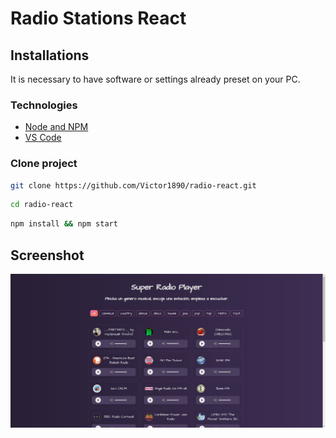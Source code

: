 # Radio Stations React

## Installations

It is necessary to have software or settings already preset on your PC.

### Technologies

* [Node and NPM](https://nodejs.org/en/)
* [VS Code](https://code.visualstudio.com/)

### Clone project

```bash
git clone https://github.com/Victor1890/radio-react.git
```

```bash
cd radio-react
```

```bash
npm install && npm start
```

## Screenshot

![img](design/picture.jfif)